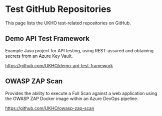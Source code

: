 # Test GitHub Repositories

This page lists the UKHO test-related repositories on GitHub.

## Demo API Test Framework

Example Java project for API testing, using REST-assured and obtaining secrets from an Azure Key Vault.

https://github.com/UKHO/demo-api-test-framework

## OWASP ZAP Scan

Provides the ability to execute a Full Scan against a web application using the OWASP ZAP Docker image within an Azure DevOps pipeline.

https://github.com/UKHO/owasp-zap-scan
